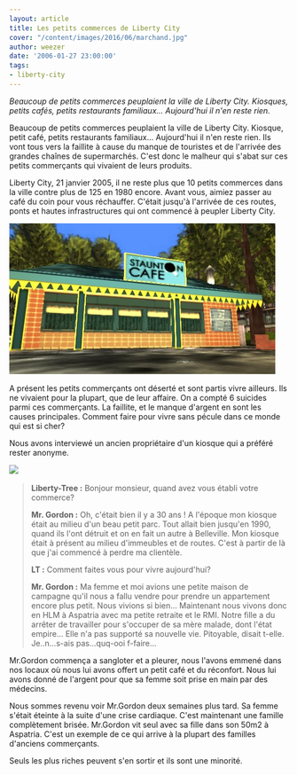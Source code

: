 ```yaml
---
layout: article
title: Les petits commerces de Liberty City
cover: "/content/images/2016/06/marchand.jpg"
author: weezer
date: '2006-01-27 23:00:00'
tags:
- liberty-city
---
```


_Beaucoup de petits commerces peuplaient la ville de Liberty City. Kiosques, petits cafés, petits restaurants familiaux... Aujourd'hui il n'en reste rien._

Beaucoup de petits commerces peuplaient la ville de Liberty City. Kiosque, petit café, petits restaurants familiaux... Aujourd'hui il n'en reste rien. Ils vont tous vers la faillite à cause du manque de touristes et de l'arrivée des grandes chaînes de supermarchés. C'est donc le malheur qui s'abat sur ces petits commerçants qui vivaient de leurs produits.

Liberty City, 21 janvier 2005, il ne reste plus que 10 petits commerces dans la ville contre plus de 125 en 1980 encore. Avant vous, aimiez passer au café du coin pour vous réchauffer. C'était jusqu'à l'arrivée de ces routes, ponts et hautes infrastructures qui ont commencé à peupler Liberty City.

![](/content/images/2005/01/caf_.jpg)

A présent les petits commerçants ont déserté et sont partis vivre ailleurs. Ils ne vivaient pour la plupart, que de leur affaire. On a compté 6 suicides parmi ces commerçants. La faillite, et le manque d'argent en sont les causes principales. Comment faire pour vivre sans pécule dans ce monde qui est si cher?

Nous avons interviewé un ancien propriétaire d'un kiosque qui a préféré rester anonyme.

![](/content/images/2005/01/marchand_0.jpg)

> **Liberty-Tree :** Bonjour monsieur, quand avez vous établi votre commerce?
> 
> **Mr. Gordon :** Oh, c'était bien il y a 30 ans ! A l'époque mon kiosque était au milieu d'un beau petit parc. Tout allait bien jusqu'en 1990, quand ils l'ont détruit et on en fait un autre à Belleville. Mon kiosque était à présent au milieu d'immeubles et de routes. C'est à partir de là que j'ai commencé à perdre ma clientèle.
> 
> **LT :** Comment faites vous pour vivre aujourd'hui?
> 
> **Mr. Gordon :** Ma femme et moi avions une petite maison de campagne qu'il nous a fallu vendre pour prendre un appartement encore plus petit. Nous vivions si bien... Maintenant nous vivons donc en HLM à Aspatria avec ma petite retraite et le RMI. Notre fille a du arrêter de travailler pour s'occuper de sa mère malade, dont l'état empire... Elle n'a pas supporté sa nouvelle vie. Pitoyable, disait t-elle. Je..n...s-ais pas...quq-ooi f-faire...

Mr.Gordon commença a sangloter et a pleurer, nous l'avons emmené dans nos locaux où nous lui avons offert un petit café et du réconfort. Nous lui avons donné de l'argent pour que sa femme soit prise en main par des médecins.

Nous sommes revenu voir Mr.Gordon deux semaines plus tard. Sa femme s'était éteinte à la suite d'une crise cardiaque. C'est maintenant une famille complètement brisée. Mr.Gordon vit seul avec sa fille dans son 50m2 à Aspatria. C'est un exemple de ce qui arrive à la plupart des familles d'anciens commerçants.

Seuls les plus riches peuvent s'en sortir et ils sont une minorité.